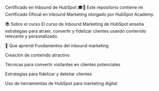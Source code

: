 Certificado en Inbound de HubSpot 🎓🚀
Este repositorio contiene mi Certificado Oficial en Inbound Marketing otorgado por HubSpot Academy.

📚 Sobre el curso
El curso de Inbound Marketing de HubSpot enseña estrategias para atraer, convertir y fidelizar clientes usando contenido relevante y personalizado.

🎯 Qué aprendí
Fundamentos del inbound marketing

Creación de contenido atractivo

Técnicas para convertir visitantes en clientes potenciales

Estrategias para fidelizar y deleitar clientes

Uso de herramientas de HubSpot para marketing digital
